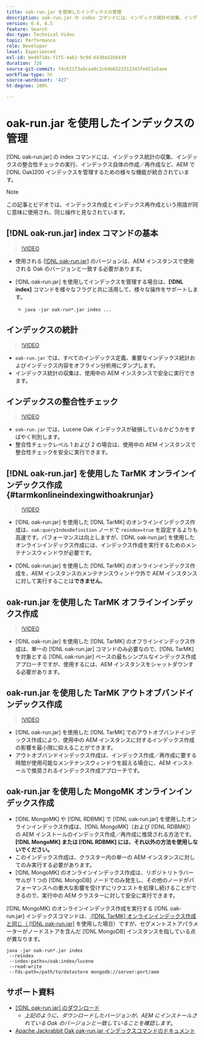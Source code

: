 ```yaml
---
title: oak-run.jar を使用したインデックスの管理
description: oak-run.jar の index コマンドには、インデックス統計の収集、インデックスの整合性チェックの実行、インデックス自体の作成／再作成など、AEM で Oak インデックスを管理するための様々な機能が統合されています。
version: 6.4, 6.5
feature: Search
doc-type: Technical Video
topic: Performance
role: Developer
level: Experienced
exl-id: be49718e-f1f5-4ab2-9c9d-6430a52bb439
duration: 726
source-git-commit: f4c621f3a9caa8c2c64b8323312343fe421a5aee
workflow-type: ht
source-wordcount: '427'
ht-degree: 100%

---
```


# oak-run.jar を使用したインデックスの管理

[!DNL oak-run.jar] の index コマンドには、インデックス統計の収集、インデックスの整合性チェックの実行、インデックス自体の作成／再作成など、AEM で [!DNL Oak]200 インデックスを管理するための様々な機能が統合されています。

>[!NOTE]
>
>この記事とビデオでは、インデックス作成とインデックス再作成という用語が同じ意味に使用され、同じ操作と見なされています。

## [!DNL oak-run.jar] index コマンドの基本

>[!VIDEO](https://video.tv.adobe.com/v/21475?quality=12&learn=on)

* 使用される [[!DNL oak-run.jar]](https://repository.apache.org/service/local/artifact/maven/redirect?r=releases&amp;g=org.apache.jackrabbit&amp;a=oak-run&amp;v=1.8.0) のバージョンは、AEM インスタンスで使用される Oak のバージョンと一致する必要があります。
* [!DNL oak-run.jar] を使用してインデックスを管理する場合は、**[!DNL index]** コマンドを様々なフラグと共に活用して、様々な操作をサポートします。

   * `java -jar oak-run*.jar index ...`

## インデックスの統計

>[!VIDEO](https://video.tv.adobe.com/v/21477?quality=12&learn=on)

* `oak-run.jar` では、すべてのインデックス定義、重要なインデックス統計およびインデックス内容をオフライン分析用にダンプします。
* インデックス統計の収集は、使用中の AEM インスタンスで安全に実行できます。

## インデックスの整合性チェック

>[!VIDEO](https://video.tv.adobe.com/v/21476?quality=12&learn=on)

* `oak-run.jar` では、Lucene Oak インデックスが破損しているかどうかをすばやく判別します。
* 整合性チェックレベル 1 および 2 の場合は、使用中の AEM インスタンスで整合性チェックを安全に実行できます。

## [!DNL oak-run.jar] を使用した TarMK オンラインインデックス作成 {#tarmkonlineindexingwithoakrunjar}

>[!VIDEO](https://video.tv.adobe.com/v/21479?quality=12&learn=on)

* [!DNL oak-run.jar] を使用した [!DNL TarMK] のオンラインインデックス作成は、`oak:queryIndexDefinition` ノードで `reindex=true` を設定するよりも高速です。パフォーマンスは向上しますが、[!DNL oak-run.jar] を使用したオンラインインデックス作成には、インデックス作成を実行するためのメンテナンスウィンドウが必要です。

* [!DNL oak-run.jar] を使用した [!DNL TarMK] のオンラインインデックス作成を、AEM インスタンスのメンテナンスウィンドウ外で AEM インスタンスに対して実行することは&#x200B;**できません**。

## oak-run.jar を使用した TarMK オフラインインデックス作成

>[!VIDEO](https://video.tv.adobe.com/v/21478?quality=12&learn=on)

* [!DNL oak-run.jar] を使用した [!DNL TarMK] のオフラインインデックス作成は、単一の [!DNL oak-run.jar] コマンドのみ必要なので、[!DNL TarMK] を対象とする [!DNL oak-run.jar] ベースの最もシンプルなインデックス作成アプローチですが、使用するには、AEM インスタンスをシャットダウンする必要があります。

## oak-run.jar を使用した TarMK アウトオブバンドインデックス作成

>[!VIDEO](https://video.tv.adobe.com/v/21480?quality=12&learn=on)

* [!DNL oak-run.jar] を使用した [!DNL TarMK] でのアウトオブバンドインデックス作成により、使用中の AEM インスタンスに対するインデックス作成の影響を最小限に抑えることができます。
* アウトオブバンドインデックス作成は、インデックス作成／再作成に要する時間が使用可能なメンテナンスウィンドウを超える場合に、AEM インストールで推奨されるインデックス作成アプローチです。

## oak-run.jar を使用した MongoMK オンラインインデックス作成

* [!DNL MongoMK] や [!DNL RDBMK] で [!DNL oak-run.jar] を使用したオンラインインデックス作成は、[!DNL MongoMK]（および [!DNL RDBMK]）の AEM インストールのインデックス作成／再作成に推奨される方法です。**[!DNL MongoMK] または [!DNL RDBMK] には、それ以外の方法を使用しないでください。**
* このインデックス作成は、クラスター内の単一の AEM インスタンスに対してのみ実行する必要があります。
* [!DNL MongoMK] のオンラインインデックス作成は、リポジトリトラバーサルが 1 つの [!DNL MongoDB] ノードでのみ発生し、その他のノードがパフォーマンスへの重大な影響を受けずにリクエストを処理し続けることができるので、実行中の AEM クラスターに対して安全に実行できます。

[!DNL MongoMK] のオンラインインデックス作成を実行する [!DNL oak-run.jar] インデックスコマンドは、[ [!DNL TarMK] オンラインインデックス作成と同じ（ [!DNL oak-run.jar]](#tarmkonlineindexingwithoakrunjar) を使用した場合）ですが、セグメントストアパラメーターがノードストアを含んだ [!DNL MongoDB] インスタンスを指している点が異なります。

```
java -jar oak-run*.jar index
 --reindex
 --index-paths=/oak:index/lucene
 --read-write
 --fds-path=/path/to/datastore mongodb://server:port/aem
```

## サポート資料

* [ [!DNL oak-run.jar] のダウンロード](https://repository.apache.org/#nexus-search;gav~org.apache.jackrabbit~oak-run~~~~kw,versionexpand)
   * *上記のように、ダウンロードしたバージョンが、AEM にインストールされている Oak のバージョンと一致していることを確認します*。
* [Apache Jackrabbit Oak oak-run.jar インデックスコマンドのドキュメント](https://jackrabbit.apache.org/oak/docs/query/oak-run-indexing.html)
